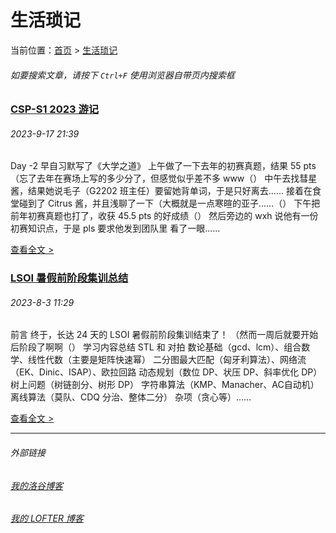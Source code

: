 # 生活琐记

当前位置：[首页](index.md) > [生活琐记](life.md)

###### 如要搜索文章，请按下 ```Ctrl+F``` 使用浏览器自带页内搜索框

### [CSP-S1 2023 游记](life-2.md) 

###### 2023-9-17 21:39

Day -2 早自习默写了《大学之道》 上午做了一下去年的初赛真题，结果 55 pts（忘了去年在赛场上写的多少分了，但感觉似乎差不多 www（） 中午去找彗星酱，结果她说毛子（G2202 班主任）要留她背单词，于是只好离去…… 接着在食堂碰到了 Citrus 酱，并且浅聊了一下（大概就是一点寒暄的亚子……（） 下午把前年初赛真题也打了，收获 45.5 pts 的好成绩（） 然后旁边的 wxh 说他有一份初赛知识点，于是 pls 要求他发到团队里 看了一眼……

[查看全文 >](life-2.md)

### [LSOI 暑假前阶段集训总结](life-1.md) 

###### 2023-8-3 11:29

前言 终于，长达 24 天的 LSOI 暑假前阶段集训结束了！ （然而一周后就要开始后阶段了啊啊（） 学习内容总结 STL 和 对拍 数论基础（gcd、lcm）、组合数学、线性代数（主要是矩阵快速幂） 二分图最大匹配（匈牙利算法）、网络流（EK、Dinic、ISAP）、欧拉回路 动态规划（数位 DP、状压 DP、斜率优化 DP） 树上问题（树链剖分、树形 DP） 字符串算法（KMP、Manacher、AC自动机） 离线算法（莫队、CDQ 分治、整体二分） 杂项（贪心等）……

[查看全文 >](life-1.md)

---
###### 外部链接
###### [我的洛谷博客](https://muhyih.blog.luogu.org/)
###### [我的 LOFTER 博客](https://seven-celsius-sunny.lofter.com/)
